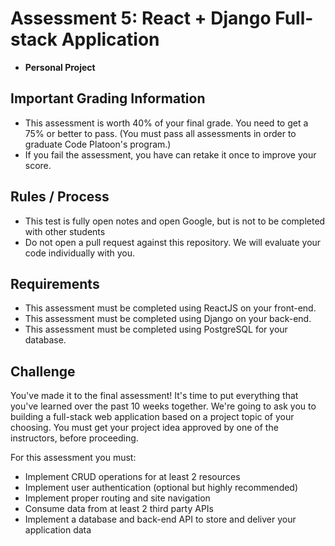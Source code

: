# Assessment 5: React + Django Full-stack Application
- **Personal Project**

## Important Grading Information
- This assessment is worth 40% of your final grade. You need to get a 75% or better to pass. (You must pass all assessments in order to graduate Code Platoon's program.)
- If you fail the assessment, you have can retake it once to improve your score.

## Rules / Process
- This test is fully open notes and open Google, but is not to be completed with other students
- Do not open a pull request against this repository. We will evaluate your code individually with you.

## Requirements
- This assessment must be completed using ReactJS on your front-end.
- This assessment must be completed using Django on your back-end.
- This assessment must be completed using PostgreSQL for your database.

## Challenge
You've made it to the final assessment! It's time to put everything that you've learned over the past 10 weeks together. We're going to ask you to building a full-stack web application based on a project topic of your choosing. You must get your project idea approved by one of the instructors, before proceeding. 

For this assessment you must:
- Implement CRUD operations for at least 2 resources
- Implement user authentication (optional but highly recommended)
- Implement proper routing and site navigation
- Consume data from at least 2 third party APIs
- Implement a database and back-end API to store and deliver your application data
